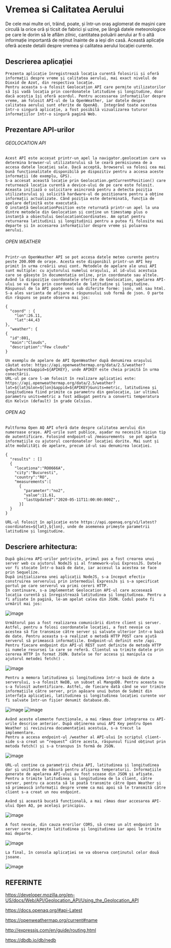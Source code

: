 # Vremea si Calitatea Aerului

De cele mai multe ori, trăind, poate, și într-un oraș aglomerat de mașini care circulă la orice oră și ticsit de fabrici și uzine, pe lângă datele meteorologice pe care le dorim să le aflăm zilnic, cantitatea poluării aerului ar fi o altă informație importantă de reținut înainte de a ieși din casă. Această aplicație oferă aceste detalii despre  vremea și calitatea aerului locației curente.

## Descrierea aplicației

	Prezenta aplicație înregistrează locația curentă folosirii și oferă informații despre vreme și calitatea aerului, mai exact nivelul de Dioxid de Azot, din respectiva locație. 
	Pentru aceasta s-a folosit Geolocation API care permite utilizatorilor să își vadă locația prin coordonatele latitudine și longitudine, doar dacă aceștia își oferă acordul. Pentru accessarea informațiilor despre vreme, am folosit API-ul de la OpenWeather, iar datele despre calitatea aerului sunt oferite de OpenAQ.  Integrând toate acestea într-o singură aplicație, a fost posibilă vizualizarea tuturor informațiilor într-o singură pagină Web.


## Prezentare API-urilor
###### GEOLOCATION API
	Acest API este accesat printr-un apel la navigator.geolocation care va determina browser-ul utilizatorului să le ceară permisiunea de a accesa datele locației sale. Dacă acceptă, browserul va folosi cea mai bună funcționalitate disponibilă pe dispozitiv pentru a accesa aceste informații (de exemplu, GPS).
	S-a accesat această locație prin Geolocation.getCurrentPosition() care returnează locația curentă a device-ului de pe care este folosit. Aceasta inițiază o solicitare asincronă pentru a detecta poziția utilizatorului și solicită hardware-ul de poziționare pentru a obține informații actualizate. Când poziția este determinată, funcția de apelare definită este executată.
	O instanță GeolocationPosition este returnată printr-un apel la una dintre metodele din Geolocation și conține un timestamp plus o instanță a obiectului GeolocationCoordinates. Am optat pentru returnarea latitudinii și longitudinii pentru a putea fi folosite mai departe și în accesarea informațiilor despre vreme și poluarea aerului.
###### OPEN WEATHER
	Printr-un OpenWeather API se pot accesa datele meteo curente pentru peste 200.000 de orașe. Acesta este disponibil printr-un API key primit în urma creării unui cont. Metodele de apelare ale unui API sunt multiple: cu ajutorului numelui orașului, al id-ului acestuia care se găsește în documentația online, prin coordonate sau altele. Având la dispoziție coordonatele oferite de Geolocation, apelarea API-ului se va face prin coordonatele de latitudine și longitudine.
	Răspunsul de la API poate veni sub diferite forme: json, xml sau html. S-a ales varianta de afișare a răspunsului sub formă de json. O parte din răspuns se poate observa mai jos:
	
```
{
  "coord" : {
    "lon":26.11,
    "lat":44,43
},
  "weather": {
{
  "id":801,
  "main":"Clouds",
  "description":"Few clouds"
}
```
	Un exemplu de apelare de API OpenWeather după denumirea orașului căutat este: https://api.openweathermap.org/data/2.5/weather?q=Bucharest&appid=${APIKEY}, unde APIKEY este cheia primită în urma conectării. 
	URL-ul pe care l-am folosit în realizare aplicației este: https://api.openweathermap.org/data/2.5/weather?lat=${lat}&lon=${lon}&appid=${APIKEY}&units=metric, latitudinea și longitudinea fiind primite ca parametru din geolocație, iar ultimul parametru units=metric a fost adăugat pentru a converti temperatura din Kelvin (default) în grade Celsius.
	
###### OPEN AQ
	Paltforma Open AQ API oferă date despre calitatea aerului din numeroase orașe. API-urile sunt publice, așadar nu necesită niciun tip de autentificare. Folosind endpoint-ul /measurements  se pot apela informațiile cu ajutorul coordonatelor locației dorite. Mai sunt și alte modalități de apelare, precum id-ul sau denumirea locației. 
```
{
  "results" : []
  {
    "locationa":"RO0666A",
    "city":"Bucuresti",
    "country":"RO",
    "measurements":[
      {
        "parameter":"no2",
        "value":11.61,
        "lastUpdated":"2020-05-11T11:00:00:000Z",,
      }]
  }
}
```
	URL-ul folosit în aplicație este https://api.openaq.org/v1/latest?coordinates=${lat},${lon}, unde de asemenea primește parametrii latitudine și longitudine.
## Descriere arhitectura:
	După găsirea API-urilor potrivite, primul pas a fost crearea unui  server web cu ajutorul NodeJS și al framework-ului ExpressJS. Datele vor fi stocate într-o bază de date, iar accesul la acestea se face prin Sequelize.
	După inițializarea unei aplicații NodeJS, s-a început efectiv construirea serverului prin intermediul ExpressJs și s-a specificat portul pe care serverul va primi cereri HTTP.
	În continuare, s-a implementat Geolocation API-ul care accesează locația curentă și înregistrează latitudinea și longitudinea. Pentru a fi afișate în pagină, le-am apelat calea din JSON. Codul poate fi urmărit mai jos:
	
![image](https://user-images.githubusercontent.com/64913985/81583994-d3830280-93ba-11ea-8b42-57e6191108f8.png)
	
	Următorul pas a fost realizarea comunicării dintre client și server. Astfel, pentru a folosi coordonatele locației, a fost nevoie ca acestea să fie transmise către server și salvate ulterior într-o bază de date. Pentru aceasta s-a realizat o metodă HTTP POST care ajută serverul să primească informațiile. Endpoint-ul definit este /api. 
	Pentru fiecare endpoint din API-ul REST sunt definite de metoda HTTP și numele resursei la care se referă. Clientul va trimite datele prin cererea HTTP în format JSON. Datele se for accesa și manipula cu ajutorul metodei fetch() .
![image](https://user-images.githubusercontent.com/64913985/81584294-3bd1e400-93bb-11ea-928f-8caf353ab791.png)
	
	Pentru a memora latitudinea și longitudinea într-o bază de date a serverului, s-a folosit NeDB, un subset al MangoDB. Pentru aceasta nu s-a folosit autentificare. Astfel, de fiecare dată când se vor trimite informațiile către server, prin apăsare unui buton de Submit din interfața aplicației, latitudinea și longitudinea locației curente vor fi salvate într-un fișier denumit database.db.
![image](https://user-images.githubusercontent.com/64913985/81584343-4db38700-93bb-11ea-9bab-beee86b0bba8.png)
![image](https://user-images.githubusercontent.com/64913985/81586848-d97ae280-93be-11ea-935e-4c1e48b124e4.png)
	
	Având aceste elemente funcționale, a mai rămas doar integrarea cu API-urile descrise anterior. După obținerea unui API Key pentru Open Weather și revizuirea documentației acestuia, s-a trecut la implementare.
	Pentru a accesa endpoint-ul /weather al API-ului în scriptul client-side s-a creat un “request” către acesta, răspunsul fiind obținut prin metoda fetch() și s-a transpus în formă de JSON.
![image](https://user-images.githubusercontent.com/64913985/81588042-93bf1980-93c0-11ea-944b-f21432489a62.png)
	
	URL-ul conține ca parametrii cheia API, latitudinea și longitudinea dar și unitatea de măsură pentru afișarea temperaturii. Informațiile generate de apelarea API-ului au fost scoase din JSON și afișate. 
	Pentru a trimite latitudinea și longitudinea de la client, către server, pentru ca acesta să le poată transmite către Open Weather și să primească informații despre vreme ca mai apoi să le transmită către client s-a creat un nou endpoint.
	
	Având și această bucată funcțională, a mai rămas doar accesarea API-ului Open AQ, pe același principiu.
![image](https://user-images.githubusercontent.com/64913985/81585099-52c50600-93bc-11ea-80d9-1482b65857be.png)
	
	A fost nevoie, din cauza erorilor CORS, să creez un alt endpoint în server care primește latitudinea și longitudinea iar apoi le trimite mai departe.
![image](https://user-images.githubusercontent.com/64913985/81587888-578bb900-93c0-11ea-8624-a821aacce457.png)

	La final, în consola aplicației se va observa conținutul celor două jsoane.
![image](https://user-images.githubusercontent.com/64913985/81586076-b4d23b00-93bd-11ea-874d-a99228bcd40a.png)

## REFERINTE
https://developer.mozilla.org/en-US/docs/Web/API/Geolocation_API/Using_the_Geolocation_API

https://docs.openaq.org/#api-Latest

https://openweathermap.org/current#name

http://expressjs.com/en/guide/routing.html

https://dbdb.io/db/nedb
